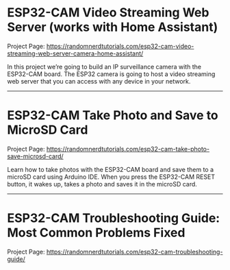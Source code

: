 # ESP32-CAM Video Streaming Web Server (works with Home Assistant)

Project Page: https://randomnerdtutorials.com/esp32-cam-video-streaming-web-server-camera-home-assistant/

In this project we’re going to build an IP surveillance camera with the ESP32-CAM board. The ESP32 camera is going to host a video streaming web server that you can access with any device in your network.

--------------

# ESP32-CAM Take Photo and Save to MicroSD Card

Project Page: https://randomnerdtutorials.com/esp32-cam-take-photo-save-microsd-card/

Learn how to take photos with the ESP32-CAM board and save them to a microSD card using Arduino IDE. When you press the ESP32-CAM RESET button, it wakes up, takes a photo and saves it in the microSD card.

--------------

# ESP32-CAM Troubleshooting Guide: Most Common Problems Fixed

Project Page: https://randomnerdtutorials.com/esp32-cam-troubleshooting-guide/
